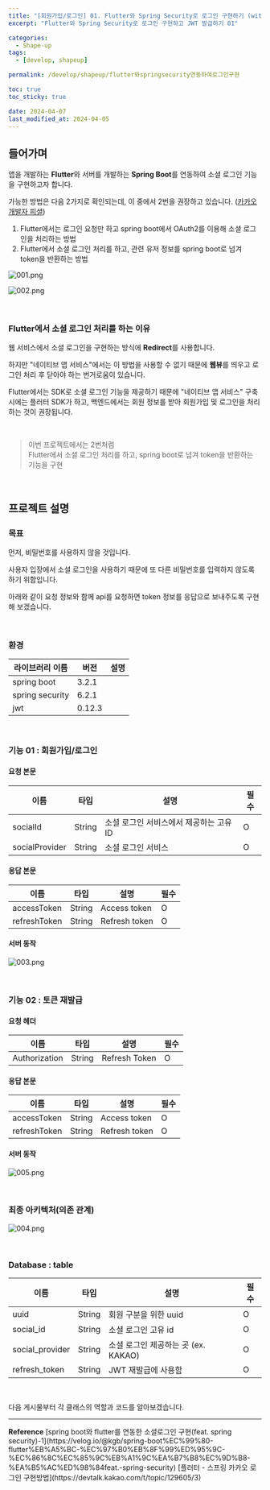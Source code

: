 ```yaml
---
title: "[회원가입/로그인] 01. Flutter와 Spring Security로 로그인 구현하기 (with JWT)"
excerpt: "Flutter와 Spring Security로 로그인 구현하고 JWT 발급하기 01"

categories:
  - Shape-up
tags:
  - [develop, shapeup]

permalink: /develop/shapeup/flutter와springsecurity연동하여로그인구현

toc: true
toc_sticky: true

date: 2024-04-07
last_modified_at: 2024-04-05
---
```


## 들어가며

앱을 개발하는 <b>Flutter</b>와 서버를 개발하는 <b>Spring Boot</b>를 연동하여 소셜 로그인 기능을 구현하고자 합니다.  

가능한 방법은 다음 2가지로 확인되는데, 이 중에서 2번을 권장하고 있습니다. ([카카오 개발자 피셜](https://devtalk.kakao.com/t/topic/129605/4))   

1. Flutter에서는 로그인 요청만 하고 spring boot에서 OAuth2를 이용해 소셜 로그인을 처리하는 방법
2. Flutter에서 소셜 로그인 처리를 하고, 관련 유저 정보를 spring boot로 넘겨 token을 반환하는 방법

![001.png](/assets/images/posts_img/shapeup/001.png)

![002.png](/assets/images/posts_img/shapeup/002.png)

<br>

### Flutter에서 소셜 로그인 처리를 하는 이유

웹 서비스에서 소셜 로그인을 구현하는 방식에 <b>Redirect</b>를 사용합니다.  

하지만 "네이티브 앱 서비스"에서는 이 방법을 사용할 수 없기 때문에 <b>웹뷰</b>를 띄우고 로그인 처리 후 닫아야 하는 번거로움이 
있습니다.  

Flutter에서는 SDK로 소셜 로그인 기능을 제공하기 때문에 
"네이티브 앱 서비스" 구축 시에는 플러터 SDK가 하고, 
백엔드에서는 회원 정보를 받아 회원가입 및 로그인을 처리하는 것이 권장됩니다.  

<br>

> 이번 프로젝트에서는 2번처럼  
> Flutter에서 소셜 로그인 처리를 하고, spring boot로 넘겨 token을 반환하는 기능을 구현

<br>

## 프로젝트 설명

### 목표

먼저, 비밀번호를 사용하지 않을 것입니다.  

사용자 입장에서 소셜 로그인을 사용하기 때문에 또 다른 비밀번호를 입력하지 않도록 하기 위함입니다.  

아래와 같이 요청 정보와 함께 api를 요청하면 token 정보를 응답으로 보내주도록 구현해 보겠습니다.  

<br>

### 환경

| 라이브러리 이름        | 버전     | 설명           |
|-----------------|--------|--------------|
| spring boot     | 3.2.1  |  |
| spring security | 6.2.1  |  |
| jwt             | 0.12.3 |             |

<br>

### 기능 01 : 회원가입/로그인

#### 요청 본문

| 이름             | 타입     | 설명                      | 필수 |
|----------------|--------|-------------------------|----|
| socialId       | String | 소셜 로그인 서비스에서 제공하는 고유 ID | O  |
| socialProvider | String | 소셜 로그인 서비스              | O  |

#### 응답 본문

| 이름           | 타입     | 설명            | 필수 |
|--------------|--------|---------------|----|
| accessToken  | String | Access token  | O  |
| refreshToken | String | Refresh token | O  |

#### 서버 동작

![003.png](/assets/images/posts_img/shapeup/003.png)

<br>

### 기능 02 : 토큰 재발급

#### 요청 헤더

| 이름   | 타입     | 설명            | 필수 |
|------|--------|---------------|----|
| Authorization | String | Refresh Token | O  |

#### 응답 본문

| 이름           | 타입     | 설명            | 필수 |
|--------------|--------|---------------|----|
| accessToken  | String | Access token  | O  |
| refreshToken | String | Refresh token | O  |

#### 서버 동작

![005.png](/assets/images/posts_img/shapeup/005.png)

<br>

### 최종 아키텍처(의존 관계)

![004.png](/assets/images/posts_img/shapeup/004.png)

<br>

### Database : table

| 이름             | 타입     | 설명                        | 필수 |
|----------------|--------|---------------------------|----|
| uuid           | String | 회원 구분을 위한 uuid            | O  |
| social_id      | String | 소셜 로그인 고유 id              | O  |
| social_provider |   String     | 소셜 로그인 제공하는 곳 (ex. KAKAO) | O  |
| refresh_token  |   String     | JWT 재발급에 사용함              | O  |

<br>


다음 게시물부터 각 클래스의 역할과 코드를 알아보겠습니다.  

<hr>
<b>Reference</b>  
[spring boot와 flutter를 연동한 소셜로그인 구현(feat. spring security)-1](https://velog.io/@kgb/spring-boot%EC%99%80-flutter%EB%A5%BC-%EC%97%B0%EB%8F%99%ED%95%9C-%EC%86%8C%EC%85%9C%EB%A1%9C%EA%B7%B8%EC%9D%B8-%EA%B5%AC%ED%98%84feat.-spring-security)  
[플러터 - 스프링 카카오 로그인 구현방법](https://devtalk.kakao.com/t/topic/129605/3)